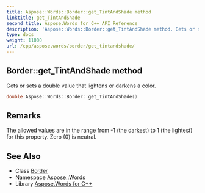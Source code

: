 ```yaml
---
title: Aspose::Words::Border::get_TintAndShade method
linktitle: get_TintAndShade
second_title: Aspose.Words for C++ API Reference
description: 'Aspose::Words::Border::get_TintAndShade method. Gets or sets a double value that lightens or darkens a color in C++.'
type: docs
weight: 11000
url: /cpp/aspose.words/border/get_tintandshade/
---
```

## Border::get_TintAndShade method


Gets or sets a double value that lightens or darkens a color.

```cpp
double Aspose::Words::Border::get_TintAndShade()
```

## Remarks


The allowed values are in the range from -1 (the darkest) to 1 (the lightest) for this property. Zero (0) is neutral.

## See Also

* Class [Border](../)
* Namespace [Aspose::Words](../../)
* Library [Aspose.Words for C++](../../../)

